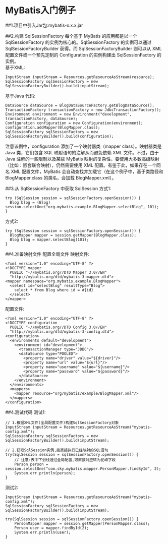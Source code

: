 # MyBatis入门例子
##1.项目中引入Jar包:mybatis-x.x.x.jar

##2.构建 SqlSessionFactory
每个基于 MyBatis 的应用都是以一个 SqlSessionFactory 的实例为核心的。SqlSessionFactory 的实例可以通过 SqlSessionFactoryBuilder 获得。而
SqlSessionFactoryBuilder 则可以从 XML 配置文件或一个预先定制的 Configuration 的实例构建出 SqlSessionFactory 的实例。<br/>
基于XML:
```String resource = "org/mybatis/example/mybatis-config.xml";
InputStream inputStream = Resources.getResourceAsStream(resource);
SqlSessionFactory sqlSessionFactory = new SqlSessionFactoryBuilder().build(inputStream);
```
基于Java 代码:
```
DataSource dataSource = BlogDataSourceFactory.getBlogDataSource();
TransactionFactory transactionFactory = new JdbcTransactionFactory();
Environment environment = new Environment("development", transactionFactory, dataSource);
Configuration configuration = new Configuration(environment);
configuration.addMapper(BlogMapper.class);
SqlSessionFactory sqlSessionFactory = new SqlSessionFactoryBuilder().build(configuration);
```
注意该例中，configuration 添加了一个映射器类（mapper class）。映射器类是 Java 类，它们包含 SQL 映射语句的注解从而避免依赖 XML 文件。不过，由于 Java 注解的一些限制以及某些 MyBatis 映射的复杂性，要使用大多数高级映射（比如：嵌套联合映射），仍然需要使用 XML 配置。有鉴于此，如果存在一个同名 XML 配置文件，MyBatis 会自动查找并加载它（在这个例子中，基于类路径和 BlogMapper.class 的类名，会加载 BlogMapper.xml）。

##3.从 SqlSessionFactory 中获取 SqlSession
方式1:
```
try (SqlSession session = sqlSessionFactory.openSession()) {
  Blog blog = (Blog) session.selectOne("org.mybatis.example.BlogMapper.selectBlog", 101);
}
```
方式2:
```
try (SqlSession session = sqlSessionFactory.openSession()) {
  BlogMapper mapper = session.getMapper(BlogMapper.class);
  Blog blog = mapper.selectBlog(101);
}
```

##4.准备映射文件  配置全局文件
映射文件:
```
<?xml version="1.0" encoding="UTF-8" ?>
<!DOCTYPE mapper
  PUBLIC "-//mybatis.org//DTD Mapper 3.0//EN"
  "http://mybatis.org/dtd/mybatis-3-mapper.dtd">
<mapper namespace="org.mybatis.example.BlogMapper">
  <select id="selectBlog" resultType="Blog">
    select * from Blog where id = #{id}
  </select>
</mapper>
```
配置文件:
```
<?xml version="1.0" encoding="UTF-8" ?>
<!DOCTYPE configuration
  PUBLIC "-//mybatis.org//DTD Config 3.0//EN"
  "http://mybatis.org/dtd/mybatis-3-config.dtd">
<configuration>
  <environments default="development">
    <environment id="development">
      <transactionManager type="JDBC"/>
      <dataSource type="POOLED">
        <property name="driver" value="${driver}"/>
        <property name="url" value="${url}"/>
        <property name="username" value="${username}"/>
        <property name="password" value="${password}"/>
      </dataSource>
    </environment>
  </environments>
  <mappers>
    <mapper resource="org/mybatis/example/BlogMapper.xml"/>
  </mappers>
</configuration>
```

##4.测试代码
测试1:
```
// 1.根据XML文件(全局配置文件)构建SqlSessionFactory对象
InputStream inputStream = Resources.getResourceAsStream("mybatis-config.xml");
SqlSessionFactory sqlSessionFactory = new SqlSessionFactoryBuilder().build(inputStream);

// 2.获取SqlSession实例,能直接执行已经映射的SQL语句
try(SqlSession session = sqlSessionFactory.openSession()) {
    // 注意:表中下划线通过全局配置,可直接对应转为驼峰字段
    Person person = session.selectOne("com.sky.mybatis.mapper.PersonMapper.findById", 2);
    System.err.println(person);
}
```

测试2:
```
InputStream inputStream = Resources.getResourceAsStream("mybatis-config.xml");
SqlSessionFactory sqlSessionFactory = new SqlSessionFactoryBuilder().build(inputStream);

try(SqlSession session = sqlSessionFactory.openSession()) {
    PersonMapper mapper = session.getMapper(PersonMapper.class);
    Person user = mapper.findById(2);
    System.err.println(user);
}
```